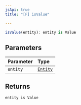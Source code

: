 ```yaml
---
jsApi: true
title: "[F] isValue"

---
```

```ts
isValue(entity): entity is Value
```

## Parameters

| Parameter | Type |
| :------ | :------ |
| `entity` | [`Entity`](../type-aliases/Entity.md) |

## Returns

`entity is Value`
